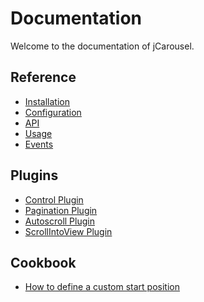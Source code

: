 Documentation
=============

Welcome to the documentation of jCarousel.

Reference
---------

* [Installation](reference/installation.md)
* [Configuration](reference/configuration.md)
* [API](reference/api.md)
* [Usage](reference/usage.md)
* [Events](reference/events.md)

Plugins
-------

* [Control Plugin](plugins/control/)
* [Pagination Plugin](plugins/pagination/)
* [Autoscroll Plugin](plugins/autoscroll/)
* [ScrollIntoView Plugin](plugins/scrollintoview/)

Cookbook
--------

* [How to define a custom start position](cookbook/custom-start-position.md)
